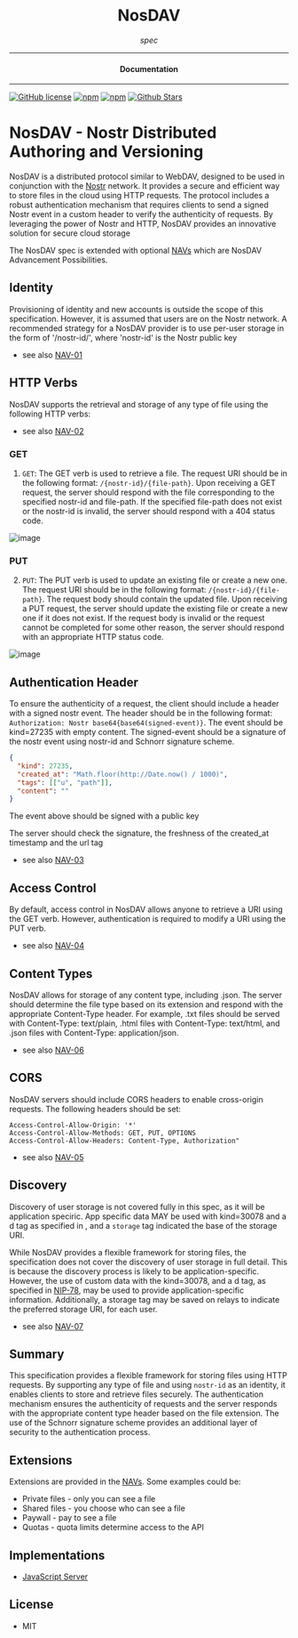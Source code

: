 <div align="center">  
  <h1>NosDAV</h1>
</div>

<div align="center">  
<i>spec</i>
</div>

---

<div align="center">
<h4>Documentation</h4>
</div>

---

[![GitHub license](https://img.shields.io/badge/license-MIT-blue.svg)](https://github.com/nosdav/spec/blob/gh-pages/LICENSE)
[![npm](https://img.shields.io/npm/v/nosdav-spec)](https://npmjs.com/package/nosdav-spec)
[![npm](https://img.shields.io/npm/dw/nosdav-spec.svg)](https://npmjs.com/package/nosdav-spec)
[![Github Stars](https://img.shields.io/github/stars/nosdav/spec.svg)](https://github.com/nosdav/spec/)

# NosDAV - Nostr Distributed Authoring and Versioning

NosDAV is a distributed protocol similar to WebDAV, designed to be used in conjunction with the [Nostr](https://github.com/nostr-protocol/nostr) network. It provides a secure and efficient way to store files in the cloud using HTTP requests. The protocol includes a robust authentication mechanism that requires clients to send a signed Nostr event in a custom header to verify the authenticity of requests. By leveraging the power of Nostr and HTTP, NosDAV provides an innovative solution for secure cloud storage

The NosDAV spec is extended with optional [NAVs](https://nosdav.com/navs) which are NosDAV Advancement Possibilities.

## Identity

Provisioning of identity and new accounts is outside the scope of this specification. However, it is assumed that users are on the Nostr network. A recommended strategy for a NosDAV provider is to use per-user storage in the form of '/nostr-id/', where 'nostr-id' is the Nostr public key

- see also [NAV-01](https://nosdav.com/navs/01.html)

## HTTP Verbs

NosDAV supports the retrieval and storage of any type of file using the following HTTP verbs:

- see also [NAV-02](https://nosdav.com/navs/02.html)

### GET 

1. `GET`: The GET verb is used to retrieve a file. The request URI should be in the following format: `/{nostr-id}/{file-path}`. Upon receiving a GET request, the server should respond with the file corresponding to the specified nostr-id and file-path. If the specified file-path does not exist or the nostr-id is invalid, the server should respond with a 404 status code.

![image](https://user-images.githubusercontent.com/65864/229709609-107e4570-9407-4ebf-9f50-0f745e752eb6.png)

### PUT

2. `PUT`: The PUT verb is used to update an existing file or create a new one. The request URI should be in the following format: `/{nostr-id}/{file-path}`. The request body should contain the updated file. Upon receiving a PUT request, the server should update the existing file or create a new one if it does not exist. If the request body is invalid or the request cannot be completed for some other reason, the server should respond with an appropriate HTTP status code.

![image](https://user-images.githubusercontent.com/65864/229709383-55475e5a-8ee3-4b0a-a177-dd88030089e6.png)


## Authentication Header

To ensure the authenticity of a request, the client should include a header with a signed nostr event. The header should be in the following format: `Authorization: Nostr base64{base64(signed-event)}`.  The event should be kind=27235 with empty content. The signed-event should be a signature of the nostr event using nostr-id and Schnorr signature scheme.
```json
{
  "kind": 27235,
  "created_at": "Math.floor(http://Date.now() / 1000)",
  "tags": [["u", "path"]],
  "content": ""
}
```
The event above should be signed with a public key

The server should check the signature, the freshness of the created_at timestamp and the url tag

- see also [NAV-03](https://nosdav.com/navs/03.html)

## Access Control

By default, access control in NosDAV allows anyone to retrieve a URI using the GET verb. However, authentication is required to modify a URI using the PUT verb.

- see also [NAV-04](https://nosdav.com/navs/04.html)

## Content Types

NosDAV allows for storage of any content type, including .json. The server should determine the file type based on its extension and respond with the appropriate Content-Type header. For example, .txt files should be served with Content-Type: text/plain, .html files with Content-Type: text/html, and .json files with Content-Type: application/json.

- see also [NAV-06](https://nosdav.com/navs/06.html)

## CORS

NosDAV servers should include CORS headers to enable cross-origin requests. The following headers should be set:

    Access-Control-Allow-Origin: '*'
    Access-Control-Allow-Methods: GET, PUT, OPTIONS
    Access-Control-Allow-Headers: Content-Type, Authorization"

- see also [NAV-05](https://nosdav.com/navs/05.html)

## Discovery

Discovery of user storage is not covered fully in this spec, as it will be application speciric.  App specific data MAY be used with kind=30078 and a d tag as specified in , and a `storage` tag indicated the base of the storage URI.

While NosDAV provides a flexible framework for storing files, the specification does not cover the discovery of user storage in full detail. This is because the discovery process is likely to be application-specific. However, the use of custom data with the kind=30078,  and a d tag, as specified in [NIP-78](https://nips.be/78), may be used to provide application-specific information. Additionally, a storage tag may be saved on relays to indicate the preferred storage URI, for each user.

- see also [NAV-07](https://nosdav.com/navs/07.html)

## Summary

This specification provides a flexible framework for storing files using HTTP requests. By supporting any type of file and using `nostr-id` as an identity, it enables clients to store and retrieve files securely. The authentication mechanism ensures the authenticity of requests and the server responds with the appropriate content type header based on the file extension. The use of the Schnorr signature scheme provides an additional layer of security to the authentication process.


## Extensions

Extensions are provided in the [NAVs](https://nosdav.com/navs/).  Some examples could be:

- Private files - only you can see a file
- Shared files - you choose who can see a file
- Paywall - pay to see a file
- Quotas - quota limits determine access to the API


## Implementations

- [JavaScript Server](https://nosdav.com/server/)

## License

- MIT
